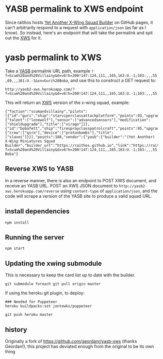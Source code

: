 # YASB permalink to XWS endpoint

Since raithos hosts [Yet Another X-Wing Squad Builder](https://raithos.github.io/xwing)
on GitHub pages, it can't arbitrarily respond to a request with
`application/json` (as far as I know).  So instead, here's an endpoint
that will take the permalink and spit out the [XWS](https://github.com/elistevens/xws-spec) for it.

# yasb permalink to XWS

Take a [YASB](https://raithos.github.io/) permalink URL path, example `?f=Scum%20and%20Villainy&d=v6!h=200!147:124,111,,165,163:U.-1;103:,,,55,69,,,161:U.-1&sn=Guri%20Boba`, and use this to construct a GET request to:
```
http://yasb2-xws.herokuapp.com/?f=Scum%20and%20Villainy&d=v6!h=200!147:124,111,,165,163:U.-1;103:,,,55,69,,,161:U.-1&sn=Guri%20Boba&obs=
```
This will return an [XWS](https://github.com/elistevens/xws-spec) version of the x-wing squad, example:
```
{"faction":"scumandvillainy","pilots":[{"id":"guri","ship":"starviperclassattackplatform","points":93,"upgrades":{"talent":["lonewolf"],"sensor":["advancedsensors"],"modification":["shieldupgrade"],"title":["virago"]}},{"id":"bobafett","ship":"firesprayclasspatrolcraft","points":95,"upgrades":{"crew":["qira"],"device":["protonbombs"],"title":["slavei"]}}],"points":188,"vendor":{"yasb":{"builder":"(Yet Another) X-Wing Miniatures Squad Builder","builder_url":"https://raithos.github.io","link":"https://raithos.github.io/?f=Scum%20and%20Villainy&d=v6!h=200!147:124,111,,165,163:U.-1;103:,,,55,69,,,161:U.-1&sn=Guri%20Boba&obs="}},"version":"2.0.0","name":"Guri Boba"}
```

## Reverse XWS to YASB

In a reverse manner, there is also an endpoint to POST XWS document, and receive an YASB URL.  POST an XWS JSON document to `http://yasb2-xws.herokuapp.com/reverse` using `content-type` of `application/json`, and the code will scrape a version of the YASB site to produce a valid squad URL.

## install dependencies

    npm install

## Running the server

    npm start

## Updating the xwing submodule

This is necessary to keep the card list up to date with the builder.

    git submodule foreach git pull origin master


If using the heroku git plugin, to deploy:

    ### Needed for Puppeteer
    heroku buildpacks:set jontewks/puppeteer

    git push heroku master


## history
Originally a fork of https://github.com/geordanr/yasb-xws (thanks Geordan!), this project has deviated enough from the original to be its own thing
